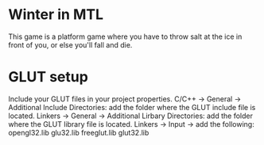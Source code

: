 Winter in MTL
============

This game is a platform game where you have to throw salt at the ice in front of you, or else you'll fall and die.

GLUT setup
==========

Include your GLUT files in your project properties.
C/C++ -> General -> Additional Include Directories: add the folder where the GLUT include file is located.
Linkers -> General -> Additional Lirbary Directories: add the folder where the GLUT library file is located.
Linkers -> Input -> add the following:
opengl32.lib
glu32.lib
freeglut.lib
glut32.lib
